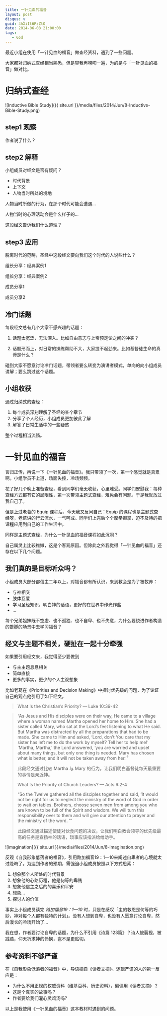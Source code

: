 ```yaml
---
title: 一针见血的福音
layout: post
disqus: y
guid: 4hXiIt6PzZtO
date: 2014-06-08 21:00:00
tags:
   - God
---
```


最近小组在使用「一针见血的福音」做查经资料，遇到了一些问题。

大家都对归纳式查经相当熟悉，但是容我再唠叨一遍，为的是与「一针见血的福音」做对比。


# 归纳式查经

![Inductive Bible Study]({{ site.url }}/media/files/2014/Jun/8-Inductive-Bible-Study.png)

## step1 观察

作者说了什么？

## step2 解释

小组成员对经文是否有疑问？

* 时代背景
* 上下文
* 人物当时所处的境地

人物当时所做的行为，在那个时代可能会遭遇...

人物当时的心理活动会是什么样子的...

这段经文告诉我们什么道理？

## step3 应用

脱离时代的范畴，圣经中这段经文要向我们这个时代的人说些什么？

组长分享：经典案例1

组长分享：经典案例2

成员分享1

成员分享2


## 冷门话题

每段经文总有几个大家不感兴趣的话题：

1. 话题太宽泛，无法深入。比如自由意志与上帝预定论之间的冲突？

2. 话题形而上，对日常的操练帮助不大，大家提不起劲来。比如基督徒生命的真谛是什么？

碰到大家不愿意讨论冷门话题，带领者要么转变为演讲者模式，单向的向小组成员讲解；要么跳过这个话题。


## 小组收获

通过归纳式的查经：

1. 每个成员深刻理解了圣经的某个章节
2. 分享了个人经历，小组成员更加彼此了解
3. 解答了日常生活中的一些疑惑

整个过程相当流畅。


# 一针见血的福音

言归正传，再说一下《一针见血的福音》。我只带领了一次，第一个感觉就是真累啊。小组学员不上道，场面失控，冷场频频。

花了好几个晚上准备查经，看到同学们毫无收获，心里难受。同学们安慰我：每种查经方式都有它的局限性，第一次带领主题式查经，难免会有问题。于是我就放过我自己了。

但是上过老葛的 Equip 课程后，今天我又反问自己：Equip 的课程也是主题式查经呀，老葛讲的行云流水，一气呵成。同学们上完后个个摩拳擦掌，迫不及待的把课程应用到自己的工作生活中。

同样是主题式查经，为什么一针见血的福音课程如此沉闷？

自己属灵上比较稚嫩，这是个客观原因。但除此之外我觉得「一针见血的福音」还存在以下几个问题。


## 我们真的是目标听众吗？

小组成员大部分都信主二年以上，对福音都有所认识，来到教会是为了被牧养：

* 与神相交
* 肢体互爱
* 学习圣经知识，明白神的话语，更好的在世界中作光作盐
* ...

每个兄弟姐妹既不空虚、也不孤独、也不自卑、也不失意，为什么要绕进作者构造的蹩脚的场景中去学习福音？

## 经文与主题不相关，硬扯在一起十分牵强

如果要引用经文来，我觉得至少要做到

* 与主主题息息相关
* 简单直接
* 更多的事实，更少的个人主观想象

比如老葛在《Priorities and Decision Making》中探讨优先级的问题，为了论证自己的观点他引用了如下经文。

> What Is the Christian’s Priority? — Luke 10:39-42

> “As Jesus and His disciples were on their way, He came to a village where a woman named Martha opened her home to Him. She had a sister called Mary, who sat at the Lord’s feet listening to what He said. But Martha was distracted by all the preparations that had to be made. She came to Him and asked, ‘Lord, don’t You care that my sister has left me to do the work by myself? Tell her to help me!’ ‘Martha, Martha,’ the Lord answered, ‘you are worried and upset about many things, but only one thing is needed. Mary has chosen what is better, and it will not be taken away from her.’”
> 
> 此段经文通过比较 Martha 与 Mary 的行为，让我们明白基督徒每天最重要的事情是亲近神。
> 
> What Is the Priority of Church Leaders? — Acts 6:2-4
> 
> “So the Twelve gathered all the disciples together and said, ‘It would not be right for us to neglect the ministry of the word of God in order to wait on tables. Brothers, choose seven men from among you who are known to be full of the Spirit and wisdom. We will turn this responsibility over to them and will give our attention to prayer and the ministry of the word. ’”
> 
> 此段经文通过描述使徒对伙食问题的决议，让我们明白教会领导的优先级最高的任务是宣扬神的话语，琐事应该指派给给助手。


![imagination]({{ site.url }}/media/files/2014/Jun/8-imagination.png)

反观《自我形象低落者的福音》，引用路加福音19：1—10来阐述自卑者的心境就太过隐晦了。为达到作者的预期，需强迫小组成员按照以下方式思索：

1. 想象那个人所处的时代背景
2. 想象他的心路历程，他是何等的卑贱
3. 想象他信主之后的的喜乐和平安
4. 想象...
5. 探讨人的价值

事实上小组成员读完 *路加福音19：1—10* 时，只是在感叹「主的救恩是何等的巧妙，神对每个人都有独特的计划」。没有人想到自卑，也没有人愿意讨论自卑，然后漫长的冷场开始了...

我在想，作者要讨论自卑的话题，为什么不引用《诗篇 123篇》？诗人被藐视，被践踏，仰天祈求神的怜悯，岂不是更贴切。


## 参考资料不够严谨

在《自我形象低落者的福音》中，导语摘自《读者文摘》。逻辑严谨的人的第一反应是：

* 为什么不用正规的权威资料（维基百科、历史资料），偏偏用《读者文摘》？
* 这是个真实的故事吗？
* 作者要给我们灌心灵鸡汤吗?


以上是我使用《一针见血的福音》这本教材时遇到的问题。
